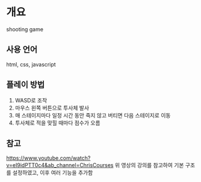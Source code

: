 # 개요
shooting game

## 사용 언어
html, css, javascript

## 플레이 방법
1. WASD로 조작
2. 마우스 왼쪽 버튼으로 투사체 발사
3. 매 스테이지마다 일정 시간 동안 죽지 않고 버티면 다음 스테이지로 이동
4. 투사체로 적을 맞힐 때마다 점수가 오름

## 참고
https://www.youtube.com/watch?v=eI9idPTT0c4&ab_channel=ChrisCourses
위 영상의 강의를 참고하여 기본 구조를 설정하였고, 이후 여러 기능을 추가함
